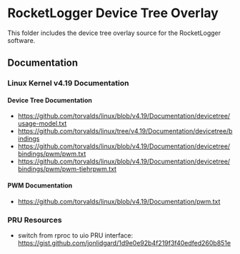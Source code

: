 # RocketLogger Device Tree Overlay

This folder includes the device tree overlay source for the RocketLogger software.


## Documentation

### Linux Kernel v4.19 Documentation

#### Device Tree Documentation
* <https://github.com/torvalds/linux/blob/v4.19/Documentation/devicetree/usage-model.txt>
* <https://github.com/torvalds/linux/tree/v4.19/Documentation/devicetree/bindings>
* <https://github.com/torvalds/linux/blob/v4.19/Documentation/devicetree/bindings/pwm/pwm.txt>
* <https://github.com/torvalds/linux/blob/v4.19/Documentation/devicetree/bindings/pwm/pwm-tiehrpwm.txt>


#### PWM Documentation
* <https://github.com/torvalds/linux/blob/v4.19/Documentation/pwm.txt>


### PRU Resources
* switch from rproc to uio PRU interface: <https://gist.github.com/jonlidgard/1d9e0e92b4f219f3f40edfed260b851e>
